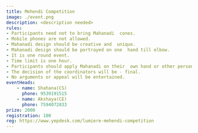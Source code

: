 ```yaml
---
title: Mehendi Competition
image: ./event.png
description: <description needed>
rules: 
- Participants need not to bring Mahanadi  cones.
- Mobile phones are not allowed.
- Mahanadi design should be creative and  unique. 
- Mahanadi design should be portrayed on one  hand till elbow.
- It is one round event.
- Time limit is one hour.
- Participants should apply Mahanadi on their  own hand or other person’s hand. 
- The decision of the coordinators will be - final. 
- No arguments or appeal will be entertained.
eventHeads:
    - name: Shahana(CS)
      phone: 9539191515
    - name: Akshaya(CE)
      phone: 7594072833
prize: 2000
registration: 100
reg: https://www.yepdesk.com/lumiere-mehendi-competition
---
```


